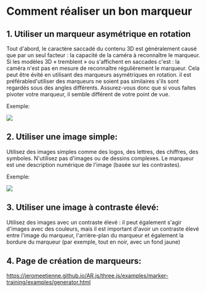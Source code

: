 # Comment réaliser un bon marqueur

## 1. Utiliser un marqueur asymétrique en rotation

Tout d'abord, le caractère saccadé du contenu 3D est généralement causé que par un seul facteur : la capacité de la caméra à reconnaître le marqueur. Si les modèles 3D « tremblent » ou s'affichent en saccades c'est : la caméra n'est pas en mesure de reconnaître régulièrement le marqueur. 
Cela peut être évité en utilisant des marqueurs asymétriques en rotation.
il est préférabled'utiliser des marqueurs ne soient pas similaires s'ils sont regardés sous des angles différents. Assurez-vous donc que si vous faites pivoter votre marqueur, il semble différent de votre point de vue.

Exemple:

<img src="https://miro.medium.com/max/556/1*pFxd1JLmK1vvWgTlbtTwJw.png"/>

## 2. Utiliser une image simple:

Utilisez des images simples comme des logos, des lettres, des chiffres, des symboles. N'utilisez pas d'images ou de dessins complexes.
Le marqueur est une description numérique de l'image (basée sur les contrastes).

Exemple:

<img src="https://miro.medium.com/max/452/1*IW8t0l7nGY7gcqYnnVtwTQ.png"/>

## 3. Utiliser une image à contraste élevé:

Utilisez des images avec un contraste élevé : il peut également s'agir d'images avec des couleurs, mais il est important d'avoir un contraste élevé entre l'image du marqueur, l'arrière-plan du marqueur et également la bordure du marqueur (par exemple, tout en noir, avec un fond jaune)

## 4. Page de création de marqueurs:

https://jeromeetienne.github.io/AR.js/three.js/examples/marker-training/examples/generator.html

